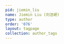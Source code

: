 ```yaml
---
pid: jiemin_liu
name: Jiemin Liu (刘洁岷)
type: author
order: '076'
layout: tagpage
collection: author_tags
---
```

